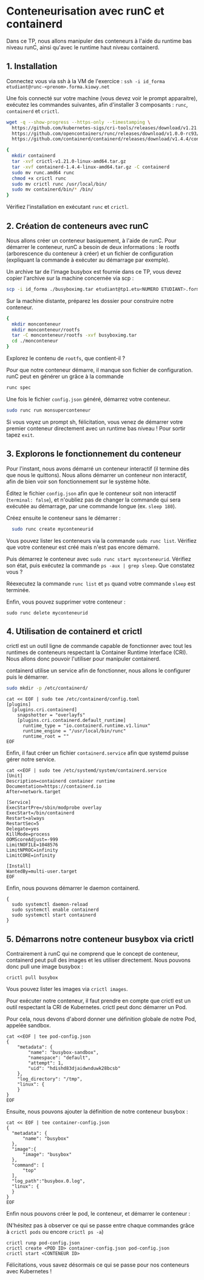 # Conteneurisation avec runC et containerd

Dans ce TP, nous allons manipuler des conteneurs à l'aide du runtime bas niveau runC, ainsi qu'avec le runtime haut niveau containerd. 

## 1. Installation

Connectez vous via ssh à la VM de l'exercice : `ssh -i id_forma etudiant@runc-<prenom>.forma.kiowy.net`

Une fois connecté sur votre machine (vous devez voir le prompt apparaitre), exécutez les commandes suivantes, afin d'installer 3 composants : `runc`, `containerd` et `crictl`.

```bash
wget -q --show-progress --https-only --timestamping \
  https://github.com/kubernetes-sigs/cri-tools/releases/download/v1.21.0/crictl-v1.21.0-linux-amd64.tar.gz \
  https://github.com/opencontainers/runc/releases/download/v1.0.0-rc93/runc.amd64 \
  https://github.com/containerd/containerd/releases/download/v1.4.4/containerd-1.4.4-linux-amd64.tar.gz
```

```bash
{
  mkdir containerd
  tar -xvf crictl-v1.21.0-linux-amd64.tar.gz
  tar -xvf containerd-1.4.4-linux-amd64.tar.gz -C containerd
  sudo mv runc.amd64 runc
  chmod +x crictl runc 
  sudo mv crictl runc /usr/local/bin/
  sudo mv containerd/bin/* /bin/
}
```

Vérifiez l'installation en exécutant `runc` et `crictl`.

## 2. Création de conteneurs avec runC

Nous allons créer un conteneur basiquement, à l'aide de runC. Pour démarrer le conteneur, runC a besoin de deux informations : le rootfs (arborescence du conteneur à créer) et un fichier de configuration (expliquant la commande à exécuter au démarrage par exemple).

Un archive tar de l'image busybox est fournie dans ce TP, vous devez copier l'archive sur la machine concernée via scp :
```bash
scp -i id_forma ./busyboximg.tar etudiant@tp1.etu<NUMERO ETUDIANT>.forma.kiowy.net:~
```

Sur la machine distante, préparez les dossier pour construire notre conteneur.
```bash
{
  mkdir monconteneur
  mkdir monconteneur/rootfs
  tar -C monconteneur/rootfs -xvf busyboximg.tar
  cd ./monconteneur
}
```

Explorez le contenu de `rootfs`, que contient-il ?

Pour que notre conteneur démarre, il manque son fichier de configuration. runC peut en générer un grâce à la commande 
```bash
runc spec
```

Une fois le fichier `config.json` généré, démarrez votre conteneur.
```bash
sudo runc run monsuperconteneur
```
Si vous voyez un prompt sh, félicitation, vous venez de démarrer votre premier conteneur directement avec un runtime bas niveau ! Pour sortir tapez `exit`.

## 3. Explorons le fonctionnement du conteneur

Pour l'instant, nous avons démarré un conteneur interactif (il termine dès que nous le quittons). Nous allons démarrer un conteneur non interactif, afin de bien voir son fonctionnement sur le système hôte.

Éditez le fichier `config.json` afin que le conteneur soit non interactif (`terminal: false`), et n'oubliez pas de changer la commande qui sera exécutée au démarrage, par une commande longue (ex. `sleep 180`).

Créez ensuite le conteneur sans le démarrer :
```bash
  sudo runc create myconteneurid
```

Vous pouvez lister les conteneurs via la commande `sudo runc list`. Vérifiez que votre conteneur est créé mais n'est pas encore démarré. 

Puis démarrez le conteneur avec `sudo runc start myconteneurid`. Vérifiez son état, puis exécutez la commande `ps -aux | grep sleep`. Que constatez vous ?

Réexecutez la commande `runc list` et `ps` quand votre commande `sleep` est terminée.

Enfin, vous pouvez supprimer votre conteneur :
```shell
sudo runc delete myconteneurid
```

## 4. Utilisation de containerd et crictl

crictl est un outil ligne de commande capable de fonctionner avec tout les runtimes de conteneurs respectant la Container Runtime Interface (CRI). Nous allons donc pouvoir l'utiliser pour manipuler containerd.

containerd utilise un service afin de fonctionner, nous allons le configurer puis le démarrer.

```bash
sudo mkdir -p /etc/containerd/
```

```shell
cat << EOF | sudo tee /etc/containerd/config.toml
[plugins]
  [plugins.cri.containerd]
    snapshotter = "overlayfs"
    [plugins.cri.containerd.default_runtime]
      runtime_type = "io.containerd.runtime.v1.linux"
      runtime_engine = "/usr/local/bin/runc"
      runtime_root = ""
EOF
```
Enfin, il faut créer un fichier `containerd.service` afin que systemd puisse gérer notre service.
```shell
cat <<EOF | sudo tee /etc/systemd/system/containerd.service
[Unit]
Description=containerd container runtime
Documentation=https://containerd.io
After=network.target

[Service]
ExecStartPre=/sbin/modprobe overlay
ExecStart=/bin/containerd
Restart=always
RestartSec=5
Delegate=yes
KillMode=process
OOMScoreAdjust=-999
LimitNOFILE=1048576
LimitNPROC=infinity
LimitCORE=infinity

[Install]
WantedBy=multi-user.target
EOF
```
Enfin, nous pouvons démarrer le daemon containerd.
```shell
{
  sudo systemctl daemon-reload
  sudo systemctl enable containerd
  sudo systemctl start containerd
}
```

## 5. Démarrons notre conteneur busybox via crictl
Contrairement à runC qui ne comprend que le concept de conteneur, containerd peut pull des images et les utiliser directement. Nous pouvons donc pull une image busybox :
```shell
crictl pull busybox
```

Vous pouvez lister les images via `crictl images`.

Pour exécuter notre conteneur, il faut prendre en compte que crictl est un outil respectant la CRI de Kubernetes. crictl peut donc démarrer un Pod.

Pour cela, nous devons d'abord donner une définition globale de notre Pod, appelée sandbox.

```shell
cat <<EOF | tee pod-config.json
{
    "metadata": {
        "name": "busybox-sandbox",
        "namespace": "default",
        "attempt": 1,
        "uid": "hdishd83djaidwnduwk28bcsb"
    },
    "log_directory": "/tmp",
    "linux": {
    }
}
EOF
```

Ensuite, nous pouvons ajouter la définition de notre conteneur busybox :
```shell
cat << EOF | tee container-config.json
{
  "metadata": {
      "name": "busybox"
  },
  "image":{
      "image": "busybox"
  },
  "command": [
      "top"
  ],
  "log_path":"busybox.0.log",
  "linux": {
  }
}
EOF
```

Enfin nous pouvons créer le pod, le conteneur, et démarrer le conteneur :

(N'hésitez pas à observer ce qui se passe entre chaque commandes grâce à `crictl pods` ou encore `crictl ps -a`)
```shell
crictl runp pod-config.json
crictl create <POD ID> container-config.json pod-config.json
crictl start <CONTENEUR ID>
```

Félicitations, vous savez désormais ce qui se passe pour nos conteneurs avec Kubernetes !